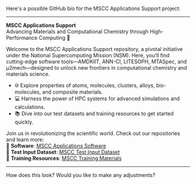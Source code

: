 Here's a possible GitHub bio for the MSCC Applications Support project:

---

**MSCC Applications Support**  
Advancing Materials and Computational Chemistry through High-Performance Computing 🚀  

Welcome to the MSCC Applications Support repository, a pivotal initiative under the National Supercomputing Mission (NSM). Here, you’ll find cutting-edge software tools—AMDKIIT, ANN-CI, LITESOPH, MTASpec, and µ2mech—designed to unlock new frontiers in computational chemistry and materials science.  

- 🌐 Explore properties of atoms, molecules, clusters, alloys, bio-molecules, and composite materials.  
- 💻 Harness the power of HPC systems for advanced simulations and calculations.  
- 📚 Dive into our test datasets and training resources to get started quickly.  

Join us in revolutionizing the scientific world. Check out our repositories and learn more:  
📂 **Software**: [MSCC Applications Software](https://github.com/mscc07/mscc)  
📂 **Test Input Dataset**: [MSCC Test Input Dataset](https://github.com/mscc07/mscc-testinput)  
🎥 **Training Resources**: [MSCC Training Materials](http://www.youtube.com/@mscctraining)

---

How does this look? Would you like to make any adjustments?
